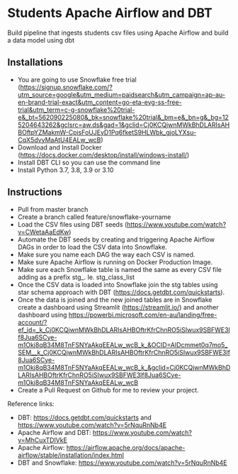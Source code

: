 # Students Apache Airflow and DBT
Build pipeline that ingests students csv files using Apache Airflow and build a data model using dbt

## Installations

- You are going to use Snowflake free trial (https://signup.snowflake.com/?utm_source=google&utm_medium=paidsearch&utm_campaign=ap-au-en-brand-trial-exact&utm_content=go-eta-evg-ss-free-trial&utm_term=c-g-snowflake%20trial-e&_bt=562090225080&_bk=snowflake%20trial&_bm=e&_bn=g&_bg=125204643262&gclsrc=aw.ds&gad=1&gclid=Cj0KCQjwnMWkBhDLARIsAHBOftpYZMakmW-CpisFoUJEyD1Pq6fketS9HLWbk_gjoLYXsu-CqX5dvyMaAtU4EALw_wcB)
- Download and Install Docker (https://docs.docker.com/desktop/install/windows-install/)
- Install DBT CLI so you can use the command line
- Install Python 3.7, 3.8, 3.9 or 3.10

## Instructions

- Pull from master branch
- Create a branch called feature/snowflake-yourname
- Load the CSV files using DBT seeds (https://www.youtube.com/watch?v=CWetaAaEdKw)
- Automate the DBT seeds by creating and triggering Apache Airflow DAGs in order to load the CSV data into Snowflake. 
- Make sure you name each DAG the way each CSV is named.
- Make sure Apache Airflow is running on Docker Production Image.
- Make sure each Snowflake table is named the same as every CSV file adding as a prefix stg_. Ie. stg_class_list
- Once the CSV data is loaded into Snowflake join the stg tables using star schema approach with DBT (https://docs.getdbt.com/quickstarts).
- Once the data is joined and the new joined tables are in Snowflake create a dashboard using Streamlit (https://streamlit.io/) and another dashboard using https://powerbi.microsoft.com/en-au/landing/free-account/?ef_id=_k_Cj0KCQjwnMWkBhDLARIsAHBOftrKfrChnRO5iSIwux9SBFWE3lf8Jua6SCye-m1Okj8qB34M8TnFSNYaAkqEEALw_wcB_k_&OCID=AIDcmmet0q7mo5_SEM__k_Cj0KCQjwnMWkBhDLARIsAHBOftrKfrChnRO5iSIwux9SBFWE3lf8Jua6SCye-m1Okj8qB34M8TnFSNYaAkqEEALw_wcB_k_&gclid=Cj0KCQjwnMWkBhDLARIsAHBOftrKfrChnRO5iSIwux9SBFWE3lf8Jua6SCye-m1Okj8qB34M8TnFSNYaAkqEEALw_wcB
- Create a Pull Request on Github for me to review your project.

Reference links:
- DBT: https://docs.getdbt.com/quickstarts and https://www.youtube.com/watch?v=5rNquRnNb4E
- Apache Airflow and DBT: https://www.youtube.com/watch?v=MhCuxTDlVkE
- Apache Airflow: https://airflow.apache.org/docs/apache-airflow/stable/installation/index.html
- DBT and Snowflake: https://www.youtube.com/watch?v=5rNquRnNb4E


